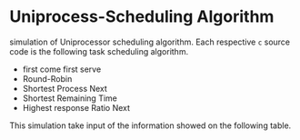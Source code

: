 # Uniprocess-Scheduling Algorithm 

simulation of Uniprocessor scheduling algorithm.
Each respective `c` source code is the following task scheduling algorithm.
* first come first serve
* Round-Robin
* Shortest Process Next
* Shortest Remaining Time
* Highest response Ratio Next

This simulation take input of the information showed on the following table.

